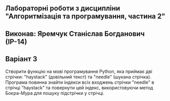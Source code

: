 ## Лабораторні роботи з дисципліни "Алгоритмізація та програмування, частина 2"
## Виконав: Яремчук Станіслав Богданович (ІР-14)
## Варіант 3

Створити функцію на мові програмування Python, яка приймає дві стрічки: "haystack" (довільний текст) та "needle" (шукана стрічка). Програма повинна знайти індекси всіх входжень стрічки "needle" в стрічці "haystack" та повернути цей індекс, використовуючи метод Боєра-Мура для пошуку підстрічки у стрічці.
